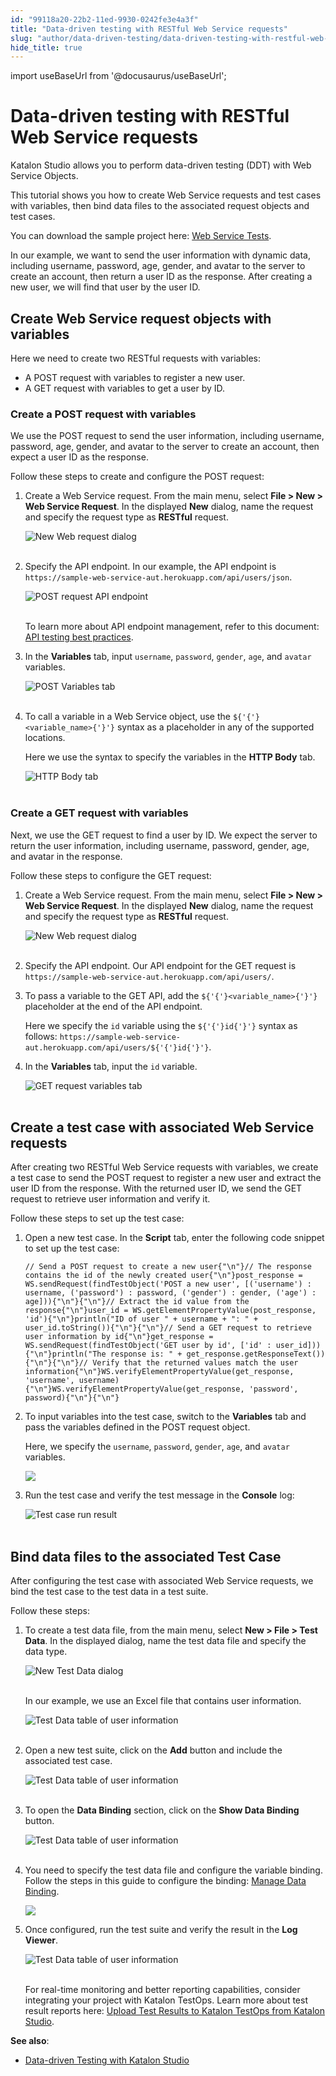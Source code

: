 ```yaml
---
id: "99118a20-22b2-11ed-9930-0242fe3e4a3f"
title: "Data-driven testing with RESTful Web Service requests"
slug: "author/data-driven-testing/data-driven-testing-with-restful-web-service-requests"
hide_title: true
---
```

import useBaseUrl from '@docusaurus/useBaseUrl';


# <a id="id" class="anchor_top_offset"/><a id="ariaid-title1" class="anchor_top_offset"/>Data-driven testing with RESTful Web Service requests

<p xmlns="http://www.w3.org/1999/xhtml" className="p">Katalon Studio allows you to perform data-driven testing (DDT)   with Web Service Objects.</p> 
<p xmlns="http://www.w3.org/1999/xhtml" className="p">This tutorial shows you how to create Web Service requests and   test cases with variables, then bind data files to the associated   request objects and test cases.</p> 
<p xmlns="http://www.w3.org/1999/xhtml" className="p">You can download the sample project here: <a className="xref j-external-link" href="https://github.com/katalon-studio-samples/web-service-tests" target="_blank">Web     Service Tests</a>.</p> 
<p xmlns="http://www.w3.org/1999/xhtml" className="p">In our example, we want to send the user information with   dynamic data, including username, password, age, gender, and avatar   to the server to create an account, then return a user ID as the   response. After creating a new user, we will find that user by the   user ID.</p> 
    

## <a id="id_1" class="anchor_top_offset"/>Create Web Service request objects with variables

    
      
<p xmlns="http://www.w3.org/1999/xhtml" className="p">Here we need to create two RESTful requests with variables:</p> 
      
<ul xmlns="http://www.w3.org/1999/xhtml" className="ul">   <li className="li">A POST request with variables to register a new user.</li>   <li className="li">A GET request with variables to get a user by ID.</li> </ul> 
    
          

### <a id="id_2" class="anchor_top_offset"/>Create a POST request with variables

<p xmlns="http://www.w3.org/1999/xhtml" className="p">We use the POST request to send the user information, including   username, password, age, gender, and avatar to the server to create   an account, then expect a user ID as the response.</p> 
<p xmlns="http://www.w3.org/1999/xhtml" className="p">Follow these steps to create and configure the POST request:</p> 
<ol xmlns="http://www.w3.org/1999/xhtml" className="ol"><li className="li">     <p className="p">Create a Web Service request. From the main menu, select       <strong className="ph b">File &gt; New &gt; Web Service Request</strong>. In the       displayed <strong className="ph b">New</strong> dialog, name the request and specify       the request type as <strong className="ph b">RESTful</strong> request.</p>     <p className="p">       <img className="image" src={useBaseUrl("https://github.com/katalon-studio/docs-images/raw/master/katalon-studio/docs/ddt-web-service/KS-new-web-request-POST.png")} alt="New Web request dialog" /><br /><br />     </p>   </li><li className="li">     <p className="p">Specify the API endpoint. In our example, the API endpoint is       <code className="ph codeph">https://sample-web-service-aut.herokuapp.com/api/users/json</code>.</p>     <p className="p">       <img className="image" src={useBaseUrl("https://github.com/katalon-studio/docs-images/raw/master/katalon-studio/docs/ddt-web-service/KS-New-POST-API-endpoint.png")} alt="POST request API endpoint" /><br /><br />     </p><p className="p">To learn more about API endpoint management, refer to this       document: <a className="xref" href="/docs/author/introduction-to-test-authoring/introduction-to-api-testing-in-katalon-studio#id_14">API         testing best practices</a>.</p>   </li><li className="li">     <p className="p">In the <strong className="ph b">Variables</strong> tab, input       <code className="ph codeph">username</code>, <code className="ph codeph">password</code>, <code className="ph codeph">gender</code>,       <code className="ph codeph">age</code>, and <code className="ph codeph">avatar</code> variables.</p>     <p className="p">       <img className="image" src={useBaseUrl("https://github.com/katalon-studio/docs-images/raw/master/katalon-studio/docs/ddt-web-service/KS-POST-request-variable-tab.png")} alt="POST Variables tab" /><br /><br />     </p>   </li><li className="li">     <p className="p">To call a variable in a Web Service object, use the       <code className="ph codeph">${'{'}&lt;variable_name&gt;{'}'}</code> syntax as a placeholder in       any of the supported locations.</p>     <p className="p">Here we use the syntax to specify the variables in the       <strong className="ph b">HTTP Body</strong> tab.</p>     <p className="p">       <img className="image" src={useBaseUrl("https://github.com/katalon-studio/docs-images/raw/master/katalon-studio/docs/ddt-web-service/KS-POST-request-HTTP-body.png")} alt="HTTP Body tab" /><br /><br />     </p>   </li></ol> 
      

### <a id="id_3" class="anchor_top_offset"/>Create a GET request with variables

      
        
<p xmlns="http://www.w3.org/1999/xhtml" className="p">Next, we use the GET request to find a user by ID. We expect the   server to return the user information, including username,   password, gender, age, and avatar in the response.</p> 
        
<p xmlns="http://www.w3.org/1999/xhtml" className="p">Follow these steps to configure the GET request:</p> 
        
<ol xmlns="http://www.w3.org/1999/xhtml" className="ol">   <li className="li">     <p className="p">Create a Web Service request. From the main menu, select       <strong className="ph b">File &gt; New &gt; Web Service Request</strong>. In the       displayed <strong className="ph b">New</strong> dialog, name the request and specify       the request type as <strong className="ph b">RESTful</strong> request.</p>     <p className="p">       <img className="image" src={useBaseUrl("https://github.com/katalon-studio/docs-images/raw/master/katalon-studio/docs/ddt-web-service/KS-new-web-request-GET.png")} alt="New Web request dialog" /><br /><br />     </p>   </li>   <li className="li">     <p className="p">Specify the API endpoint. Our API endpoint for the GET request       is       <code className="ph codeph">https://sample-web-service-aut.herokuapp.com/api/users/</code>.</p>   </li>   <li className="li">     <p className="p">To pass a variable to the GET API, add the       <code className="ph codeph">${'{'}&lt;variable_name&gt;{'}'}</code> placeholder at the end of the       API endpoint.</p>     <p className="p">Here we specify the <code className="ph codeph">id</code> variable using the       <code className="ph codeph">${'{'}id{'}'}</code> syntax as follows:       <code className="ph codeph">https://sample-web-service-aut.herokuapp.com/api/users/${'{'}id{'}'}</code>.</p>   </li>   <li className="li">     <p className="p">In the <strong className="ph b">Variables</strong> tab, input the <code className="ph codeph">id</code>       variable.</p>     <p className="p">       <img className="image" src={useBaseUrl("https://github.com/katalon-studio/docs-images/raw/master/katalon-studio/docs/ddt-web-service/KS-GET-request-object-config.png")} alt="GET request variables tab" /><br /><br />     </p>   </li> </ol> 
      
    

## <a id="id_4" class="anchor_top_offset"/>Create a test case with associated Web Service requests

<p xmlns="http://www.w3.org/1999/xhtml" className="p">After creating two RESTful Web Service requests with variables,   we create a test case to send the POST request to register a new   user and extract the user ID from the response. With the returned   user ID, we send the GET request to retrieve user information and   verify it.</p> 
<p xmlns="http://www.w3.org/1999/xhtml" className="p">Follow these steps to set up the test case:</p> 
<ol xmlns="http://www.w3.org/1999/xhtml" className="ol"><li className="li">     <p className="p">Open a new test case. In the <strong className="ph b">Script</strong> tab, enter       the following code snippet to set up the test case:</p>     <pre className="pre codeblock"><code>// Send a POST request to create a new user{"\n"}// The response contains the id of the newly created user{"\n"}post_response = WS.sendRequest(findTestObject('POST a new user', [('username') : username, ('password') : password, ('gender') : gender, ('age') : age])){"\n"}{"\n"}// Extract the id value from the response{"\n"}user_id = WS.getElementPropertyValue(post_response, 'id'){"\n"}println("ID of user " + username + ": " + user_id.toString()){"\n"}{"\n"}// Send a GET request to retrieve user information by id{"\n"}get_response = WS.sendRequest(findTestObject('GET user by id', ['id' : user_id])){"\n"}println("The response is: " + get_response.getResponseText()){"\n"}{"\n"}// Verify that the returned values match the user information{"\n"}WS.verifyElementPropertyValue(get_response, 'username', username){"\n"}WS.verifyElementPropertyValue(get_response, 'password', password){"\n"}{"\n"}</code></pre>   </li><li className="li">     <p className="p">To input variables into the test case, switch to the       <strong className="ph b">Variables</strong> tab and pass the variables defined in       the POST request object.</p>     <p className="p">Here, we specify the <code className="ph codeph">username</code>,       <code className="ph codeph">password</code>, <code className="ph codeph">gender</code>, <code className="ph codeph">age</code>, and       <code className="ph codeph">avatar</code> variables.</p>     <p className="p">       <img className="image" src={useBaseUrl("/99077800-22b2-11ed-9930-0242fe3e4a3f.png")} /></p>   </li><li className="li">     <p className="p">Run the test case and verify the test message in the       <strong className="ph b">Console</strong> log:</p>     <p className="p">       <img className="image" src={useBaseUrl("https://github.com/katalon-studio/docs-images/raw/master/katalon-studio/docs/ddt-web-service/KS-Console-log-test-case-result.png")} alt="Test case run result" /><br /><br />     </p>   </li></ol> 

## <a id="id_5" class="anchor_top_offset"/>Bind data files to the associated Test Case

<p xmlns="http://www.w3.org/1999/xhtml" className="p">After configuring the test case with associated Web Service   requests, we bind the test case to the test data in a test   suite.</p> 
<p xmlns="http://www.w3.org/1999/xhtml" className="p">Follow these steps:</p> 
<ol xmlns="http://www.w3.org/1999/xhtml" className="ol"><li className="li">     <p className="p">To create a test data file, from the main menu, select       <strong className="ph b">New &gt; File &gt; Test Data</strong>. In the displayed       dialog, name the test data file and specify the data type.</p>     <p className="p">       <img className="image" src={useBaseUrl("https://github.com/katalon-studio/docs-images/raw/master/katalon-studio/docs/ddt-web-service/KS-New-Test-Data-dialog.png")} alt="New Test Data dialog" /><br /><br />     </p>     <p className="p">In our example, we use an Excel file that contains user       information.</p>     <p className="p">       <img className="image" src={useBaseUrl("https://github.com/katalon-studio/docs-images/raw/master/katalon-studio/docs/ddt-web-service/KS-Test-Data-User-Information-Table.png")} alt="Test Data table of user information" /><br /><br />     </p>   </li><li className="li">     <p className="p">Open a new test suite, click on the <strong className="ph b">Add</strong> button       and include the associated test case.</p>     <p className="p">       <img className="image" src={useBaseUrl("https://github.com/katalon-studio/docs-images/raw/master/katalon-studio/docs/ddt-web-service/KS-Test-Suite-add-test-case.png")} alt="Test Data table of user information" /><br /><br />     </p>   </li><li className="li">     <p className="p">To open the <strong className="ph b">Data Binding</strong> section, click on the       <strong className="ph b">Show Data Binding</strong> button.</p>     <p className="p">       <img className="image" src={useBaseUrl("https://github.com/katalon-studio/docs-images/raw/master/katalon-studio/docs/ddt-web-service/KS-Test-Suite-Show-Data-Binding.png")} alt="Test Data table of user information" /><br /><br />     </p>   </li><li className="li">     <p className="p">You need to specify the test data file and configure the       variable binding. Follow the steps in this guide to configure the       binding: <a className="xref" href="/docs/author/data-driven-testing/run-test-case-with-an-external-data-source#id_3">Manage         Data Binding</a>.</p>     <p className="p">       <img className="image" src={useBaseUrl("/990925b0-22b2-11ed-9930-0242fe3e4a3f.png")} /></p>   </li><li className="li">     <p className="p">Once configured, run the test suite and verify the result in the       <strong className="ph b">Log Viewer</strong>.</p>     <p className="p">       <img className="image" src={useBaseUrl("https://github.com/katalon-studio/docs-images/raw/master/katalon-studio/docs/ddt-web-service/KS-DDT-Test-Result.png")} alt="Test Data table of user information" /><br /><br />     </p><p className="p">For real-time monitoring and better reporting capabilities,       consider integrating your project with Katalon TestOps. Learn more       about test result reports here: <a className="xref" href="/docs/analyze/reports/upload-test-reports/upload-test-results-from-katalon-studio-to-katalon-testops-manually">Upload         Test Results to Katalon TestOps from Katalon Studio</a>.</p>   </li></ol> 
<p xmlns="http://www.w3.org/1999/xhtml" className="p">   <strong className="ph b">See also</strong>:</p> 
<ul xmlns="http://www.w3.org/1999/xhtml" className="ul"><li className="li">     <a className="xref" href="/docs/author/data-driven-testing/data-driven-testing-with-katalon-studio">Data-driven       Testing with Katalon Studio</a>   </li></ul> 
